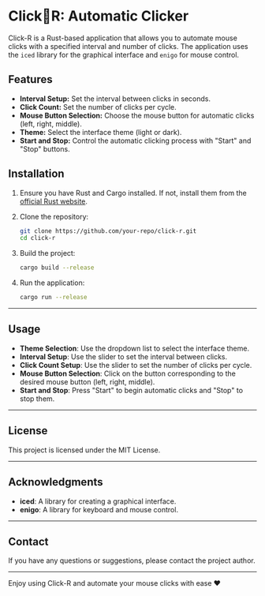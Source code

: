 # Click🦀R: Automatic Clicker

Click-R is a Rust-based application that allows you to automate mouse clicks with a specified interval and number of
clicks. The application uses the `iced` library for the graphical interface and `enigo` for mouse control.

## Features

- **Interval Setup:** Set the interval between clicks in seconds.
- **Click Count:** Set the number of clicks per cycle.
- **Mouse Button Selection:** Choose the mouse button for automatic clicks (left, right, middle).
- **Theme:** Select the interface theme (light or dark).
- **Start and Stop:** Control the automatic clicking process with "Start" and "Stop" buttons.

## Installation

1. Ensure you have Rust and Cargo installed. If not, install them from
   the [official Rust website](https://www.rust-lang.org/).

2. Clone the repository:

   ```sh
   git clone https://github.com/your-repo/click-r.git
   cd click-r
   ```

3. Build the project:

   ```sh
   cargo build --release
   ```

4. Run the application:

   ```sh
   cargo run --release
   ```

___

## Usage

- **Theme Selection**: Use the dropdown list to select the interface theme.
- **Interval Setup**: Use the slider to set the interval between clicks.
- **Click Count Setup**: Use the slider to set the number of clicks per cycle.
- **Mouse Button Selection**: Click on the button corresponding to the desired mouse button (left, right, middle).
- **Start and Stop**: Press "Start" to begin automatic clicks and "Stop" to stop them.

___

## License

This project is licensed under the MIT License.

___

## Acknowledgments

- **iced**: A library for creating a graphical interface.
- **enigo**: A library for keyboard and mouse control.

___

## Contact

If you have any questions or suggestions, please contact the project author.

___

Enjoy using Click-R and automate your mouse clicks with ease ❤️
